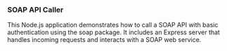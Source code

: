 ### SOAP API Caller
This Node.js application demonstrates how to call a SOAP API with basic authentication using the soap package. It includes an Express server that handles incoming requests and interacts with a SOAP web service.
